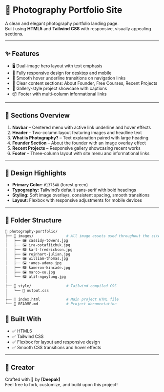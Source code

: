 # 📸 Photography Portfolio Site

A clean and elegant photography portfolio landing page.  
Built using **HTML5** and **Tailwind CSS** with responsive, visually appealing sections.

---

## ✨ Features

- 🖥️ Dual-image hero layout with text emphasis  
- 📱 Fully responsive design for desktop and mobile  
- 🌈 Smooth hover underline transitions on navigation links  
- 🧠 Clear content sections: About Founder, Free Courses, Recent Projects  
- 🎯 Gallery-style project showcase with captions  
- 📦 Footer with multi-column informational links

---

## 📌 Sections Overview

1. **Navbar** – Centered menu with active link underline and hover effects  
2. **Header** – Two-column layout featuring images and headline text  
3. **What is Photography?** – Text explanation paired with large heading  
4. **Founder Section** – About the founder with an image overlay effect  
5. **Recent Projects** – Responsive gallery showcasing recent works  
6. **Footer** – Three-column layout with site menu and informational links

---

## 🎨 Design Highlights

- **Primary Color:** `#137548` (forest green)  
- **Typography:** Tailwind’s default sans-serif with bold headings  
- **Styling:** Soft image overlays, consistent spacing, smooth transitions  
- **Layout:** Flexbox with responsive adjustments for mobile devices

---

## 📁 Folder Structure

```bash
📁 photography-portfolio/
├── 📁 images/               # All image assets used throughout the site
│   ├── 🖼️ cassidy-towers.jpg
│   ├── 🖼️ ira-ostafiichuk.jpg
│   ├── 🖼️ karl-fredrickson.jpg
│   ├── 🖼️ reinhart-julian.jpg
│   ├── 🖼️ william-thomas.jpg
│   ├── 🖼️ james-adams.jpg
│   ├── 🖼️ kameron-kincade.jpg
│   ├── 🖼️ marco-xu.jpg
│   └── 🖼️ alif-ngoylung.jpg
│
├── 📁 style/                # Tailwind compiled CSS
│   └── 🎨 output.css
│
├── 📄 index.html            # Main project HTML file
└── 📄 README.md             # Project documentation


```


## 🧱 Built With

- ✅ HTML5  
- ✅ Tailwind CSS  
- ✅  Flexbox for layout and responsive design 
- ✅ Smooth CSS transitions and hover effects

---

## 🙌 Creator

Crafted with 💙 by **[Deepak]**  
Feel free to fork, customize, and build upon this project!
